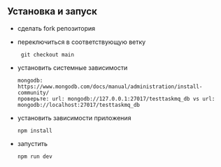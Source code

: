 ## Установка и запуск
- сделать fork репозитория

- переключиться в соответствующую ветку
   ```
    git checkout main
    ```

- установить системные зависимости
    ```
    mongodb: https://www.mongodb.com/docs/manual/administration/install-community/
    проверьте: url: mongodb://127.0.0.1:27017/testtaskmq_db vs url: mongodb://localhost:27017/testtaskmq_db 
    ```

- установить зависимости приложения
    ```
    npm install
    ```

- запустить
    ```
    npm run dev
    ```
